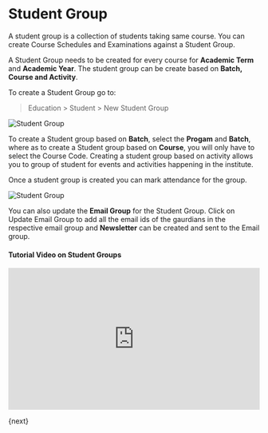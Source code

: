 # Student Group

A student group is a collection of students taking same course. You can create Course Schedules and Examinations against a Student Group.

A Student Group needs to be created for every course for **Academic Term** and **Academic Year**. The student group can be create based on **Batch, Course and Activity**. 

To create a Student Group go to:

> Education > Student > New Student Group 

<img class="screenshot" alt="Student Group" src="/docs/assets/img/education/student/student-group.gif">

To create a Student group based on **Batch**, select the **Progam** and **Batch**, where as to create a Student group based on **Course**, you will only have to select the Course Code. Creating a student group based on activity allows you to group of student for events and activities happening in the institute. 

Once a student group is created you can mark attendance for the group. 

<img class="screenshot" alt="Student Group" src="/docs/assets/img/education/student/student-group-attendance.gif">

You can also update the **Email Group** for the Student Group. Click on Update Email Group to add all the email ids of the gaurdians in the respective email group and **Newsletter** can be created and sent to the Email group.

#### Tutorial Video on Student Groups



<style>.embed-container { position: relative; padding-bottom: 56.25%; height: 0; overflow: hidden; max-width: 100%; } .embed-container iframe, .embed-container object, .embed-container embed { position: absolute; top: 0; left: 0; width: 100%; height: 100%; }
</style>
<div class='embed-container'>       
     <iframe src='https://www.youtube.com/embed/QILiHiTD3uc'
     frameborder='0' allowfullscreen>
     </iframe>
</div> 

{next}